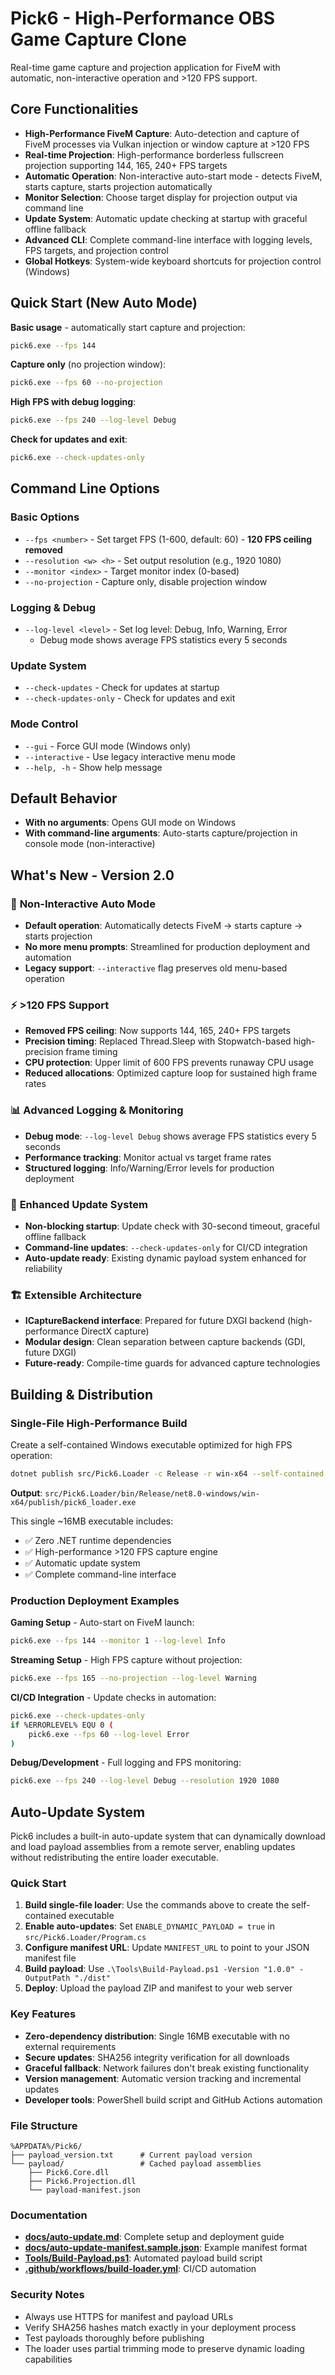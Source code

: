 # Pick6 - High-Performance OBS Game Capture Clone

Real-time game capture and projection application for FiveM with automatic, non-interactive operation and >120 FPS support.

## Core Functionalities

- **High-Performance FiveM Capture**: Auto-detection and capture of FiveM processes via Vulkan injection or window capture at >120 FPS
- **Real-time Projection**: High-performance borderless fullscreen projection supporting 144, 165, 240+ FPS targets
- **Automatic Operation**: Non-interactive auto-start mode - detects FiveM, starts capture, starts projection automatically
- **Monitor Selection**: Choose target display for projection output via command line
- **Update System**: Automatic update checking at startup with graceful offline fallback
- **Advanced CLI**: Complete command-line interface with logging levels, FPS targets, and projection control
- **Global Hotkeys**: System-wide keyboard shortcuts for projection control (Windows)

## Quick Start (New Auto Mode)

**Basic usage** - automatically start capture and projection:
```bash
pick6.exe --fps 144
```

**Capture only** (no projection window):
```bash
pick6.exe --fps 60 --no-projection
```

**High FPS with debug logging**:
```bash
pick6.exe --fps 240 --log-level Debug
```

**Check for updates and exit**:
```bash
pick6.exe --check-updates-only
```

## Command Line Options

### Basic Options
- `--fps <number>` - Set target FPS (1-600, default: 60) - **120 FPS ceiling removed**
- `--resolution <w> <h>` - Set output resolution (e.g., 1920 1080)  
- `--monitor <index>` - Target monitor index (0-based)
- `--no-projection` - Capture only, disable projection window

### Logging & Debug
- `--log-level <level>` - Set log level: Debug, Info, Warning, Error
  - Debug mode shows average FPS statistics every 5 seconds

### Update System  
- `--check-updates` - Check for updates at startup
- `--check-updates-only` - Check for updates and exit

### Mode Control
- `--gui` - Force GUI mode (Windows only)
- `--interactive` - Use legacy interactive menu mode
- `--help, -h` - Show help message

## Default Behavior

- **With no arguments**: Opens GUI mode on Windows
- **With command-line arguments**: Auto-starts capture/projection in console mode (non-interactive)

## What's New - Version 2.0

### 🚀 **Non-Interactive Auto Mode** 
- **Default operation**: Automatically detects FiveM → starts capture → starts projection
- **No more menu prompts**: Streamlined for production deployment and automation
- **Legacy support**: `--interactive` flag preserves old menu-based operation

### ⚡ **>120 FPS Support**
- **Removed FPS ceiling**: Now supports 144, 165, 240+ FPS targets  
- **Precision timing**: Replaced Thread.Sleep with Stopwatch-based high-precision frame timing
- **CPU protection**: Upper limit of 600 FPS prevents runaway CPU usage
- **Reduced allocations**: Optimized capture loop for sustained high frame rates

### 📊 **Advanced Logging & Monitoring**
- **Debug mode**: `--log-level Debug` shows average FPS statistics every 5 seconds
- **Performance tracking**: Monitor actual vs target frame rates
- **Structured logging**: Info/Warning/Error levels for production deployment

### 🔄 **Enhanced Update System**
- **Non-blocking startup**: Update check with 30-second timeout, graceful offline fallback
- **Command-line updates**: `--check-updates-only` for CI/CD integration
- **Auto-update ready**: Existing dynamic payload system enhanced for reliability

### 🏗️ **Extensible Architecture**
- **ICaptureBackend interface**: Prepared for future DXGI backend (high-performance DirectX capture)
- **Modular design**: Clean separation between capture backends (GDI, future DXGI)
- **Future-ready**: Compile-time guards for advanced capture technologies

## Building & Distribution

### Single-File High-Performance Build

Create a self-contained Windows executable optimized for high FPS operation:

```bash
dotnet publish src/Pick6.Loader -c Release -r win-x64 --self-contained true -p:PublishSingleFile=true -p:IncludeNativeLibrariesForSelfExtract=true -p:PublishReadyToRun=true
```

**Output**: `src/Pick6.Loader/bin/Release/net8.0-windows/win-x64/publish/pick6_loader.exe`

This single ~16MB executable includes:
- ✅ Zero .NET runtime dependencies  
- ✅ High-performance >120 FPS capture engine
- ✅ Automatic update system
- ✅ Complete command-line interface

### Production Deployment Examples

**Gaming Setup** - Auto-start on FiveM launch:
```bash
pick6.exe --fps 144 --monitor 1 --log-level Info
```

**Streaming Setup** - High FPS capture without projection:  
```bash
pick6.exe --fps 165 --no-projection --log-level Warning
```

**CI/CD Integration** - Update checks in automation:
```bash
pick6.exe --check-updates-only
if %ERRORLEVEL% EQU 0 (
    pick6.exe --fps 60 --log-level Error
)
```

**Debug/Development** - Full logging and FPS monitoring:
```bash  
pick6.exe --fps 240 --log-level Debug --resolution 1920 1080
```

## Auto-Update System

Pick6 includes a built-in auto-update system that can dynamically download and load payload assemblies from a remote server, enabling updates without redistributing the entire loader executable.

### Quick Start

1. **Build single-file loader**: Use the commands above to create the self-contained executable
2. **Enable auto-updates**: Set `ENABLE_DYNAMIC_PAYLOAD = true` in `src/Pick6.Loader/Program.cs`
3. **Configure manifest URL**: Update `MANIFEST_URL` to point to your JSON manifest file
4. **Build payload**: Use `.\Tools\Build-Payload.ps1 -Version "1.0.0" -OutputPath "./dist"`
5. **Deploy**: Upload the payload ZIP and manifest to your web server

### Key Features

- **Zero-dependency distribution**: Single 16MB executable with no external requirements
- **Secure updates**: SHA256 integrity verification for all downloads
- **Graceful fallback**: Network failures don't break existing functionality  
- **Version management**: Automatic version tracking and incremental updates
- **Developer tools**: PowerShell build script and GitHub Actions automation

### File Structure

```
%APPDATA%/Pick6/
├── payload_version.txt      # Current payload version
└── payload/                 # Cached payload assemblies
    ├── Pick6.Core.dll
    ├── Pick6.Projection.dll
    └── payload-manifest.json
```

### Documentation

- **[docs/auto-update.md](docs/auto-update.md)**: Complete setup and deployment guide
- **[docs/auto-update-manifest.sample.json](docs/auto-update-manifest.sample.json)**: Example manifest format
- **[Tools/Build-Payload.ps1](Tools/Build-Payload.ps1)**: Automated payload build script
- **[.github/workflows/build-loader.yml](.github/workflows/build-loader.yml)**: CI/CD automation

### Security Notes

- Always use HTTPS for manifest and payload URLs
- Verify SHA256 hashes match exactly in your deployment process  
- Test payloads thoroughly before publishing
- The loader uses partial trimming mode to preserve dynamic loading capabilities